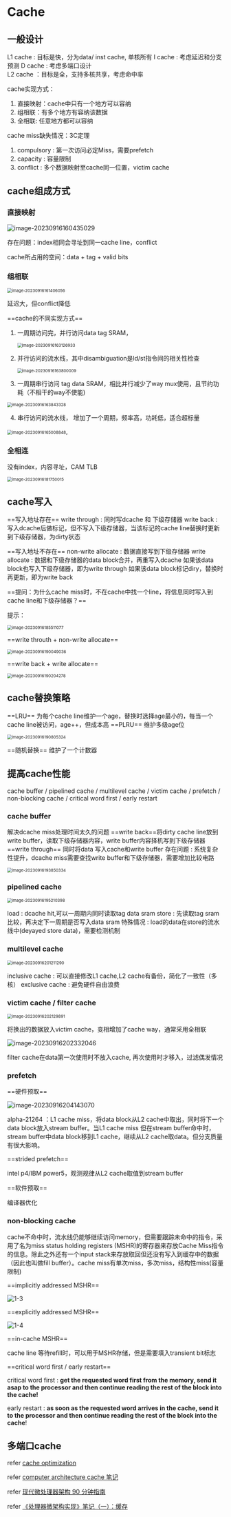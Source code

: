 # Cache

## 一般设计

L1 cache : 目标是快，分为data/ inst cache, 单核所有
  I cache : 考虑延迟和分支预测
  D cache : 考虑多端口设计                             
L2 cache ：目标是全，支持多核共享，考虑命中率

cache实现方式：
1.   直接映射：cache中只有一个地方可以容纳
2.   组相联：有多个地方有容纳该数据
3.   全相联:  任意地方都可以容纳

cache miss缺失情况：3C定理
1. compulsory : 第一次访问必定Miss，需要prefetch
2. capacity : 容量限制
3. conflict : 多个数据映射至cache同一位置，victim cache

## cache组成方式
### 直接映射

![image-20230916160435029](./../image/cache/image-20230916160435029.png)

存在问题：index相同会寻址到同一cache line，conflict

cache所占用的空间：data + tag + valid bits

### 组相联

<img src="./../image/cache/image-20230916161406056.png" alt="image-20230916161406056" style="zoom:67%;" />

延迟大，但conflict降低

==cache的不同实现方式==

1. 一周期访问完，并行访问data tag SRAM，

     <img src="./../image/cache/image-20230916163126933.png" alt="image-20230916163126933" style="zoom:67%;" />

2. 并行访问的流水线，其中disambiguation是ld/st指令间的相关性检查

     <img src="./../image/cache/image-20230916163800009.png" alt="image-20230916163800009" style="zoom:67%;" />

3. 一周期串行访问 tag data SRAM，相比并行减少了way mux使用，且节约功耗（不相干的way不使能)

<img src="./../image/cache/image-20230916163843328.png" alt="image-20230916163843328" style="zoom:67%;" />

4. 串行访问的流水线， 增加了一个周期，频率高，功耗低，适合超标量

<img src="./../image/cache/image-20230916165008848.png" alt="image-20230916165008848" style="zoom:67%;" />, 



### 全相连

没有index，内容寻址，CAM TLB

<img src="./../image/cache/image-20230916181750015.png" alt="image-20230916181750015" style="zoom:67%;" />



## cache写入

==写入地址存在==
write through : 同时写dcache 和 下级存储器
write back : 写入dcache后做标记，但不写入下级存储器，当该标记的cache line替换时更新到下级存储器，为dirty状态

==写入地址不存在==
non-write allocate : 数据直接写到下级存储器
write allocate : 数据和下级存储器的data block合并，再重写入dcache
	如果该data block也写入下级存储器，即为write through
	如果该data block标记diry，替换时再更新，即为write back
	
==提问：为什么cache miss时，不在cache中找一个line，将信息同时写入到cache line和下级存储器？==

提示：

<img src="./../image/cache/image-20230916185511077.png" alt="image-20230916185511077" style="zoom:67%;" />

==write throuth + non-write allocate==

<img src="./../image/cache/image-20230916190049036.png" alt="image-20230916190049036" style="zoom:67%;" />

==write back + write allocate==

<img src="./../image/cache/image-20230916190204278.png" alt="image-20230916190204278" style="zoom:67%;" />



## cache替换策略

==LRU== 为每个cache line维护一个age，替换时选择age最小的，每当一个cache line被访问，age++，但成本高
==PLRU==  维护多级age位

<img src="./../image/cache/image-20230916190805324.png" alt="image-20230916190805324" style="zoom:67%;" />

==随机替换== 维护了一个计数器

## 提高cache性能

cache buffer / pipelined cache / multilevel cache / victim cache / prefetch / non-blocking cache / critical word first / early restart

### cache buffer
解决dcache miss处理时间太久的问题
==write back==将dirty cache line放到write buffer，读取下级存储器内容，write buffer内容择机写到下级存储器
==write through== 同时将data 写入cache和write buffer
存在问题 : 系统复杂性提升，dcache miss需要查找write buffer和下级存储器，需要增加比较电路

<img src="./../image/cache/image-20230916193850334.png" alt="image-20230916193850334" style="zoom:67%;" />

###   pipelined cache

<img src="./../image/cache/image-20230916195210398.png" alt="image-20230916195210398" style="zoom:67%;" />

load : dcache hit,可以一周期内同时读取tag data sram
store : 先读取tag sram比较，再决定下一周期是否写入data sram
特殊情况 : load的data在store的流水线中(deyayed store data)，需要检测机制

### multilevel cache

<img src="./../image/cache/image-20230916201211290.png" alt="image-20230916201211290" style="zoom:67%;" />

inclusive cache : 可以直接修改L1 cache,L2 cache有备份，简化了一致性（多核）
exclusive cache : 避免硬件自由浪费

### victim cache / filter cache
<img src="./../image/cache/image-20230916202129891.png" alt="image-20230916202129891" style="zoom:67%;" />

将换出的数据放入victim cache，变相增加了cache way，通常采用全相联

![image-20230916202332046](./../image/cache/image-20230916202332046.png)

filter cache在data第一次使用时不放入cache, 再次使用时才移入，过滤偶发情况

### prefetch

==硬件预取==

![image-20230916204143070](./../image/cache/image-20230916204143070.png)

alpha-21264 ：L1 cache miss，将data block从L2 cache中取出，同时将下一个data block放入stream buffer。当L1 cache miss 但在stream buffer命中时，stream buffer中data block移到L1 cache，继续从L2 cache取data。但分支质量有很大影响。

==strided prefetch==

intel p4/IBM power5，观测规律从L2 cache取值到stream buffer

==软件预取==

编译器优化

### non-blocking cache

cache不命中时，流水线仍能够继续访问memory，但需要跟踪未命中的指令，采用了名为miss status holding registers (MSHR)的寄存器来存放Cache Miss指令的信息。除此之外还有一个input stack来存放取回但还没有写入到缓存中的数据（因此也叫做fill buffer）。cache miss有单次miss，多次miss，结构性miss(容量限制)

==implicitly addressed MSHR==

![1-3](./../image/cache/1-3-1694869641860-3.png)

==explicitly addressed MSHR==

![1-4](./../image/cache/1-4.png)

==in-cache MSHR==

cache line 等待refill时，可以用于MSHR存储，但是需要填入transient bit标志

==critical word first / early restart==

critical word first : **get the requested word first from the memory, send it asap to the processor and then continue reading the rest of the block into the cache!**

early restart : **as soon as the requested word arrives in the cache, send it to the processor and then continue reading the rest of the block into the cache**!



## 多端口cache





refer [cache optimization](http://thebeardsage.com/cache-optimization-critical-word-first-and-early-restart/)

refer [computer architecture cache 笔记](https://zhuanlan.zhihu.com/p/400616130)

refer [现代微处理器架构 90 分钟指南](https://www.starduster.me/2020/11/05/modern-microprocessors-a-90-minute-guide/)

refer [《处理器微架构实现》笔记（一）：缓存](https://shili2017.github.io/posts/PM1)
